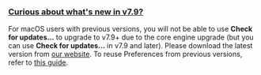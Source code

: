 ### [Curious about what's new in v7.9?](https://docs.katalon.com/katalon-studio/new/what-is-new.html)

For macOS users with previous versions, you will not be able to use **Check for updates...** to upgrade to v7.9+ due to the core engine upgrade (but you can use **Check for updates...** in v7.9 and later). Please download the latest version from [our website](https://www.katalon.com/download/). To reuse Preferences from previous versions, refer to [this guide](https://docs.katalon.com/katalon-studio/docs/katalon-studio-preferences.html#import-preferences).
